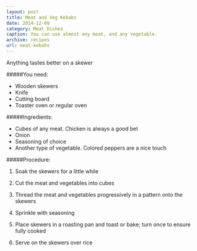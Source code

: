 ```yaml
---
layout: post
title: Meat and Veg Kebabs
date: 2014-12-09
category: Meat Dishes
caption: You can use almost any meat, and any vegetable.
archive: recipes
url: meat-kebabs
---
```

Anything tastes better on a skewer

#####You need:

* Wooden skewers
* Knife
* Cutting board
* Toaster oven or regular oven

#####Ingredients:

* Cubes of any meat. Chicken is always a good bet
* Onion
* Seasoning of choice
* Another type of vegetable. Colored peppers are a nice touch

#####Procedure:

1. Soak the skewers for a little while 

2. Cut the meat and vegetables into cubes

3. Thread the meat and vegetables progressively in a pattern onto the skewers

4. Sprinkle with seasoning

5. Place skewers in a roasting pan and toast or bake; turn once to ensure fully cooked

6. Serve on the skewers over rice  